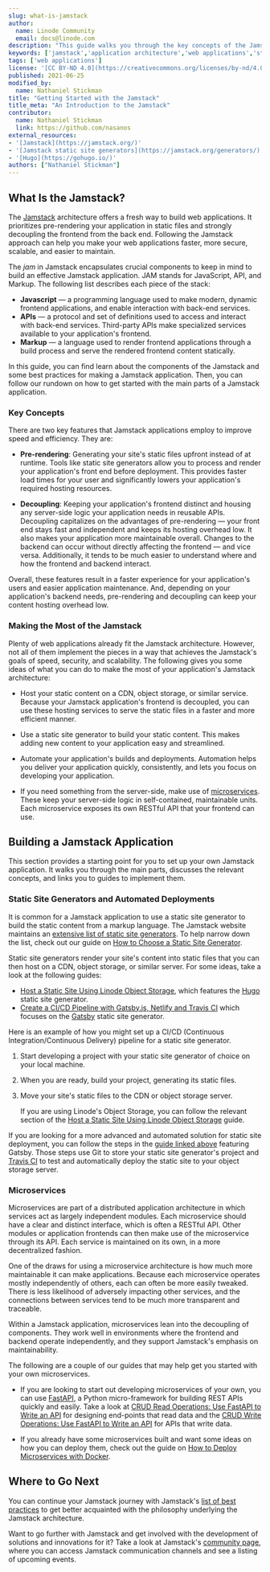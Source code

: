 ```yaml
---
slug: what-is-jamstack
author:
  name: Linode Community
  email: docs@linode.com
description: "This guide walks you through the key concepts of the Jamstack, a type of system architecture that makes your web applications faster, more secure, and easier to maintain."
keywords: ['jamstack','application architecture','web applications','static site generators','hugo','gatsby','jekyll','microservices']
tags: ['web applications']
license: '[CC BY-ND 4.0](https://creativecommons.org/licenses/by-nd/4.0)'
published: 2021-06-25
modified_by:
  name: Nathaniel Stickman
title: "Getting Started with the Jamstack"
title_meta: "An Introduction to the Jamstack"
contributor:
  name: Nathaniel Stickman
  link: https://github.com/nasanos
external_resources:
- '[Jamstack](https://jamstack.org/)'
- '[Jamstack static site generators](https://jamstack.org/generators/)'
- '[Hugo](https://gohugo.io/)'
authors: ["Nathaniel Stickman"]
---
```


## What Is the Jamstack?

The [Jamstack](https://jamstack.org/) architecture offers a fresh way to build web applications. It prioritizes pre-rendering your application in static files and strongly decoupling the frontend from the back end. Following the Jamstack approach can help you make your web applications faster, more secure, scalable, and easier to maintain.

The *jam* in Jamstack encapsulates crucial components to keep in mind to build an effective Jamstack application. JAM stands for JavaScript, API, and Markup. The following list describes each piece of the stack:

- **Javascript** — a programming language used to make modern, dynamic frontend applications, and enable interaction with back-end services.
- **APIs** — a protocol and set of definitions used to access and interact with back-end services. Third-party APIs make specialized services available to your application's frontend.
- **Markup** — a language used to render frontend applications through a build process and serve the rendered frontend content statically.

In this guide, you can find learn about the components of the Jamstack and some best practices for making a Jamstack application. Then, you can follow our rundown on how to get started with the main parts of a Jamstack application.

### Key Concepts

There are two key features that Jamstack applications employ to improve speed and efficiency. They are:

- **Pre-rendering**: Generating your site's static files upfront instead of at runtime. Tools like static site generators allow you to process and render your application's front end before deployment. This provides faster load times for your user and significantly lowers your application's required hosting resources.

- **Decoupling**: Keeping your application's frontend distinct and housing any server-side logic your application needs in reusable APIs. Decoupling capitalizes on the advantages of pre-rendering — your front end stays fast and independent and keeps its hosting overhead low. It also makes your application more maintainable overall. Changes to the backend can occur without directly affecting the frontend — and vice versa. Additionally, it tends to be much easier to understand where and how the frontend and backend interact.

Overall, these features result in a faster experience for your application's users and easier application maintenance. And, depending on your application's backend needs, pre-rendering and decoupling can keep your content hosting overhead low.

### Making the Most of the Jamstack

Plenty of web applications already fit the Jamstack architecture. However, not all of them implement the pieces in a way that achieves the Jamstack's goals of speed, security, and scalability. The following gives you some ideas of what you can do to make the most of your application's Jamstack architecture:

- Host your static content on a CDN, object storage, or similar service. Because your Jamstack application's frontend is decoupled, you can use these hosting services to serve the static files in a faster and more efficient manner.

- Use a static site generator to build your static content. This makes adding new content to your application easy and streamlined.

- Automate your application's builds and deployments. Automation helps you deliver your application quickly, consistently, and lets you focus on developing your application.

- If you need something from the server-side, make use of [microservices](/docs/guides/what-is-jamstack/#microservices). These keep your server-side logic in self-contained, maintainable units. Each microservice exposes its own RESTful API that your frontend can use.

## Building a Jamstack Application

This section provides a starting point for you to set up your own Jamstack application. It walks you through the main parts, discusses the relevant concepts, and links you to guides to implement them.

### Static Site Generators and Automated Deployments

It is common for a Jamstack application to use a static site generator to build the static content from a markup language. The Jamstack website maintains an [extensive list of static site generators](https://jamstack.org/generators/). To help narrow down the list, check out our guide on [How to Choose a Static Site Generator](/docs/guides/how-to-choose-static-site-generator/).

Static site generators render your site's content into static files that you can then host on a CDN, object storage, or similar server. For some ideas, take a look at the following guides:

- [Host a Static Site Using Linode Object Storage](/docs/guides/host-static-site-object-storage/), which features the [Hugo](https://gohugo.io/) static site generator.
- [Create a CI/CD Pipeline with Gatsby.js, Netlify and Travis CI](/docs/guides/install-gatsbyjs/) which focuses on the [Gatsby](https://www.gatsbyjs.com/) static site generator.

Here is an example of how you might set up a CI/CD (Continuous Integration/Continuous Delivery) pipeline for a static site generator.

1. Start developing a project with your static site generator of choice on your local machine.

1. When you are ready, build your project, generating its static files.

1. Move your site's static files to the CDN or object storage server.

    If you are using Linode's Object Storage, you can follow the relevant section of the [Host a Static Site Using Linode Object Storage](/docs/guides/host-static-site-object-storage/#upload-your-static-site-to-linode-object-storage) guide.

If you are looking for a more advanced and automated solution for static site deployment, you can follow the steps in the [guide linked above](/docs/guides/install-gatsbyjs/) featuring Gatsby. Those steps use Git to store your static site generator's project and [Travis CI](https://travis-ci.com/) to test and automatically deploy the static site to your object storage server.

### Microservices

Microservices are part of a distributed application architecture in which services act as largely independent modules. Each microservice should have a clear and distinct interface, which is often a RESTful API. Other modules or application frontends can then make use of the microservice through its API. Each service is maintained on its own, in a more decentralized fashion.

One of the draws for using a microservice architecture is how much more maintainable it can make applications. Because each microservice operates mostly independently of others, each can often be more easily tweaked. There is less likelihood of adversely impacting other services, and the connections between services tend to be much more transparent and traceable.

Within a Jamstack application, microservices lean into the decoupling of components. They work well in environments where the frontend and backend operate independently, and they support Jamstack's emphasis on maintainability.

The following are a couple of our guides that may help get you started with your own microservices.

- If you are looking to start out developing microservices of your own, you can use [FastAPI](https://fastapi.tiangolo.com/), a Python micro-framework for building REST APIs quickly and easily. Take a look at [CRUD Read Operations: Use FastAPI to Write an API](/docs/guides/crud-read-operations-use-fastapi-to-write-an-api/) for designing end-points that read data and the [CRUD Write Operations: Use FastAPI to Write an API](/docs/guides/crud-write-operations-use-fastapi-to-write-an-api/) for APIs that write data.

- If you already have some microservices built and want some ideas on how you can deploy them, check out the guide on [How to Deploy Microservices with Docker](/docs/guides/deploying-microservices-with-docker/).

## Where to Go Next

You can continue your Jamstack journey with Jamstack's [list of best practices](https://jamstack.org/best-practices/) to get better acquainted with the philosophy underlying the Jamstack architecture.

Want to go further with Jamstack and get involved with the development of solutions and innovations for it? Take a look at Jamstack's [community page](https://jamstack.org/community/), where you can access Jamstack communication channels and see a listing of upcoming events.
